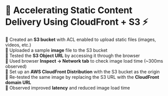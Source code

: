 # 🚀 Accelerating Static Content Delivery Using CloudFront + S3 ⚡️

🔹 Created an **S3 bucket** with ACL enabled to upload static files (images, videos, etc.)  
🔹 Uploaded a sample **image** file to the S3 bucket  
🔹 Tested the **S3 Object URL** by accessing it through the browser  
🔹 Used browser **Inspect → Network tab** to check image load time (~300ms observed)  
🔹 Set up an **AWS CloudFront Distribution** with the S3 bucket as the origin  
🔹 Re-tested the same image by replacing the S3 URL with the **CloudFront domain URL**  
🔹 Observed improved **latency** and reduced image load time  


